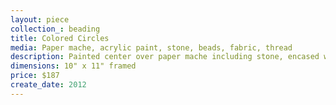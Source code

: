 ```yaml
---
layout: piece
collection_: beading
title: Colored Circles
media: Paper mache, acrylic paint, stone, beads, fabric, thread
description: Painted center over paper mache including stone, encased with peyote stitched beading, quilted, matted in glassed maple frame 2" in depth.
dimensions: 10" x 11" framed
price: $187
create_date: 2012
---
```

